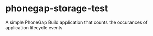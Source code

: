 phonegap-storage-test
=======================
 A simple PhoneGap Build application that counts the occurances of application lifecycle events 
